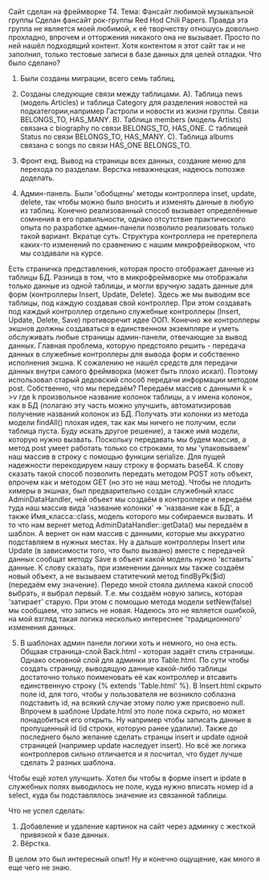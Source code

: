 Сайт сделан на фреймворке Т4. Тема: Фансайт любимой музыкальной группы
Сделан фансайт рок-группы Red Hod Chili Papers.
Правда эта группа не является моей любимой, к её творчеству отношусь довольно прохладно, впрочем и отторжения никакого
она не вызывает. Просто по ней нашёл подходящий контент. Хотя контентом я этот сайт так и не заполнил, только тестовые
записи в базе данных для целей отладки. Что было сделано?

1. Были созданы миграции, всего семь таблиц.

2. Созданы следующие связи между таблицами.
A). Таблица news (модель Articles) и таблица Category для разделения новостей на
подкатегории,например Гастроли и новости из жизни группы.
Связи BELONGS_TO, HAS_MANY.
B). Таблица members (модель Artists) связана с biography по связи BELONGS_TO, HAS_ONE. С таблицей Status по связи
BELONGS_TO, HAS_MANY.
C). Таблица albums связана с songs по связи HAS_ONE BELONGS_TO.

3. Фронт енд. Вывод на страницы всех данных, создание меню для перехода по разделам. Верстка неважнецкая, надеюсь
попозже доделать.

4. Админ-панель. Были 'обобщены' методы контроллера inset, update, delete, так чтобы можно было вносить и изменять
данные в любую из таблиц. Конечно реализованный способ вызывает определённые сомнения в его правильности, однако
отсутствие практического опыта по разработке админ-панели позволило реализовать только такой вариант. Вкратце суть.
Структура контроллера не претерпела каких-то изменений по сравнению с нашим микрофрейворком, что мы создавали на курсе.

Есть страничка представления, которая просто отображает данные из таблицы БД. Разница в том, что в микрофреймворке
мы отображали только данные из одной таблицы, и могли вручную задать данные для форм (контроллеры Insert, Update, Delete).
Здесь же мы выводим все таблицы, под каждую создавая свой контроллер. При этом создавать под каждый контроллер отдельно
служебные контроллеры (Insert, Update, Delete, Save) противоречит идее ООП.
Конечно же контроллеры экшнов должны создаваться в единственном экземпляре и уметь обслуживать любые страницы
админ-панели, отвечающие за вывод данных.
Главная проблема, которую предстояло решить - передача данных в служебные контроллеры для вывода форм и собственно
исполнения экшна.
К сожалению не нашёл средств для передачи данных внутри самого фреймворка (может быть плохо искал). Поэтому использовал
старый дедовский способ передачи информации методом post.
Собственно, что мы передаём? Передаём массив с данными k = >v где k произвольное название колонок таблицы, а v
имена колонок, как в БД (полагаю эту часть можно улучшить, автоматизировав получение названий колонок из БД. Получать
эти колонки из метода модели findAll() плохая идея, так как мы ничего не получим, если таблица пуста. Буду искать другое
решение), а также имя модели, которую нужно вызвать.
Поскольку передавать мы будем массив, а метод post умеет работать только со строками, то мы 'упаковываем' наш массив
в строку c помощью функции serialize. Для пущей надежности перекодируем нашу строку в формать base64. К слову сказать
такой способ позволить передать методом POST хоть объект, впрочем как и методом GET (но это не наш метод).
Чтобы не плодить химеры в экшнах, был предварительно создан служебный класс AdminDataHandler, чей объект мы создаём в
контроллере и передаём туда наш массив вида 'название колонки' => 'название как в БД', а также Имя_класса::class,
модель которого мы собираемся вызвать. И то что нам вернет метод AdminDataHandler::getData() мы передаём в шаблон.
А вернет он нам массив с данными, которые мы аккуратно подставляем в нужных местах.
Ну а дальше контроллеры Insert или Update (в зависимости того, что было вызвано) вместе с передачей данных сообщат
методу Save в объект какой модель нужно 'вставить' данные.
К слову сказать, при изменении данных мы также создаём новый объект, а не вызываем статитечкий метод findByPk($id)
(передаём ему значение).
Передо мной стояла диллема какой способ выбрать, я выбрал первый. Т.е. мы создаём новую запись, которая 'затирает'
старую. При этом с помощью метода модели setNew(false) мы сообщаем, что запись не новая.
Надеюсь это не является ошибкой, на мой взгляд такая логика несколько интереснее 'традиционного' изменения
данных.

5. В шаблонах админ панели логики хоть и немного, но она есть. Общаая страница-слой Back.html - которая задаёт стиль
страницы. Однако основной слой для админки это Table.html. По сути чтобы создать страницу, выводящую данные какой-либо
таблицы достаточно только поименовать её как контроллер и втсавить единственную строку {% extends 'Table.html' %}.
В Insert.html скрыто поле id, для того, чтобы у пользователя не возникло соблазна подставить id, на всякий случае этому
полю уже присвоено null.
Впрочем в шаблоне Update.html это поле пока скрыто, но может понадобиться его открыть. Ну например чтобы записать данные
в пропущенный id (id строки, которую ранее удалили). Также до последнего было желание сделать странцы insert и update
одной страницей (например update наследует insert). Но всё же логика контроллеров сильно отличается и я посчитал, что
будет лучше сделать 2 разных шаблона.

Чтобы ещё хотел улучшить. Хотел бы чтобы в форме insert и ipdate в служебных полях выводилось не поле, куда нужно вписать
номер id а select, куда бы подставлялось значение из связанной таблицы.

Что не успел сделать:

1. Добавление и удаление картинок на сайт через админку с жесткой привязкой к базе данных.
2. Вёрстка.

В целом это был интересный опыт! Ну и конечно ощущение, как много я еще чего не знаю.